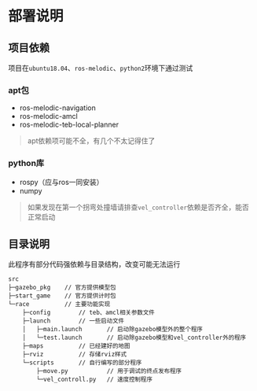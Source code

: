 # 部署说明  

## 项目依赖  

项目在`ubuntu18.04`、`ros-melodic`、`python2`环境下通过测试 

### apt包  

* ros-melodic-navigation  
* ros-melodic-amcl  
* ros-melodic-teb-local-planner  

> apt依赖项可能不全，有几个不太记得住了  

### python库  

* rospy（应与ros一同安装）  
* numpy  

> 如果发现在第一个拐弯处撞墙请排查`vel_controller`依赖是否齐全，能否正常启动

## 目录说明  

此程序有部分代码强依赖与目录结构，改变可能无法运行  
```text
src
├─gazebo_pkg    // 官方提供模型包
├─start_game    // 官方提供计时包
└─race          // 主要功能实现
    ├─config        // teb、amcl相关参数文件
    ├─launch        // 一些启动文件
    │   ├─main.launch       // 启动除gazebo模型外的整个程序
    │   └─test.launch       // 启动除gazebo模型和vel_controller外的程序
    ├─maps          // 已经建好的地图
    ├─rviz          // 存储rviz样式
    └─scripts       // 自行编写的部分程序
        ├─move.py           // 用于调试的终点发布程序
        └─vel_controll.py   // 速度控制程序
```